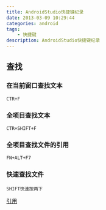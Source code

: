 ```yaml
---
title: AndroidStudio快捷键纪录
date: 2013-03-09 10:29:44
categories: android
tags: 
    - 快捷键
description: AndroidStudio快捷键纪录
---
```


## 查找

### 在当前窗口查找文本
```
CTR+F
```

### 全项目查找文本
```
CTR+SHIFT+F
```

### 全项目查找文件的引用
```
FN+ALT+F7
```


### 快速查找文件
```
SHIFT快速按两下
```


[引用](https://blog.csdn.net/huangxiaominglipeng/article/details/52525996)

